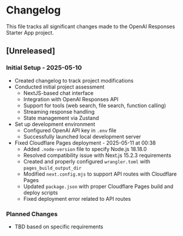 # Changelog

This file tracks all significant changes made to the OpenAI Responses Starter App project.

## [Unreleased]

### Initial Setup - 2025-05-10
- Created changelog to track project modifications
- Conducted initial project assessment
  - NextJS-based chat interface
  - Integration with OpenAI Responses API
  - Support for tools (web search, file search, function calling)
  - Streaming response handling
  - State management via Zustand
- Set up development environment
  - Configured OpenAI API key in `.env` file
  - Successfully launched local development server
- Fixed Cloudflare Pages deployment - 2025-05-11 at 00:38
  - Added `.node-version` file to specify Node.js 18.18.0
  - Resolved compatibility issue with Next.js 15.2.3 requirements
  - Created and properly configured `wrangler.toml` with `pages_build_output_dir`
  - Modified `next.config.mjs` to support API routes with Cloudflare Pages
  - Updated `package.json` with proper Cloudflare Pages build and deploy scripts
  - Fixed deployment error related to API routes

### Planned Changes
- TBD based on specific requirements
